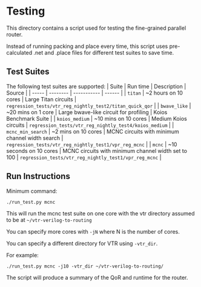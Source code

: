 # Testing

This directory contains a script used for testing the fine-grained parallel router.

Instead of running packing and place every time, this script uses pre-calculated .net and .place files for
different test suites to save time.

## Test Suites

The following test suites are supported:
| Suite | Run time | Description | Source |
| ----- | -------- | ----------- | ------ |
| `titan` | ~2 hours on 10 cores | Large Titan circuits | `regression_tests/vtr_reg_nightly_test2/titan_quick_qor` |
| `bwave_like` | ~20 mins on 1 core | Large bwave-like circuit for profiling | Koios Benchmark Suite |
| `koios_medium` | ~10 mins on 10 cores | Medium Koios circuits | `regression_tests/vtr_reg_nightly_test4/koios_medium` |
| `mcnc_min_search` | ~2 mins on 10 cores | MCNC circuits with minimum channel width search | `regression_tests/vtr_reg_nightly_test1/vpr_reg_mcnc` |
| `mcnc` | ~10 seconds on 10 cores | MCNC circuits with minimum channel width set to 100 | `regression_tests/vtr_reg_nightly_test1/vpr_reg_mcnc` |

## Run Instructions

Minimum command:
```
./run_test.py mcnc
```
This will run the mcnc test suite on one core with the vtr directory assumed to be at `~/vtr-verilog-to-routing`

You can specify more cores with `-jN` where N is the number of cores.

You can specify a different directory for VTR using `-vtr_dir`.

For example:
```
./run_test.py mcnc -j10 -vtr_dir ~/vtr-verilog-to-routing/
```

The script will produce a summary of the QoR and runtime for the router.

